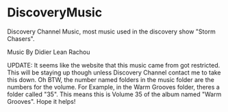 # DiscoveryMusic
Discovery Channel Music, most music used in the discovery show "Storm Chasers".

Music By Didier Lean Rachou


UPDATE: It seems like the website that this music came from got restricted. This will be staying up though unless Discovery Channel contact me to take this down. Oh BTW, the number named folders in the music folder are the numbers for the volume. For Example, in the Warm Grooves folder, theres a folder called "35". This means this is Volume 35 of the album named "Warm Grooves". Hope it helps!
